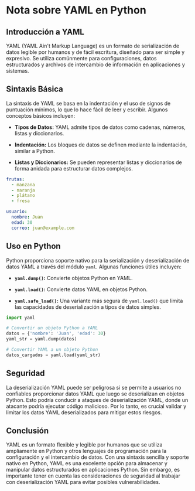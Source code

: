 # Nota sobre YAML en Python

## Introducción a YAML

YAML (YAML Ain't Markup Language) es un formato de serialización de datos legible por humanos y de fácil escritura, diseñado para ser simple y expresivo. Se utiliza comúnmente para configuraciones, datos estructurados y archivos de intercambio de información en aplicaciones y sistemas.

## Sintaxis Básica

La sintaxis de YAML se basa en la indentación y el uso de signos de puntuación mínimos, lo que lo hace fácil de leer y escribir. Algunos conceptos básicos incluyen:

- **Tipos de Datos:** YAML admite tipos de datos como cadenas, números, listas y diccionarios.
  
- **Indentación:** Los bloques de datos se definen mediante la indentación, similar a Python.
  
- **Listas y Diccionarios:** Se pueden representar listas y diccionarios de forma anidada para estructurar datos complejos.

```yaml
frutas:
  - manzana
  - naranja
  - plátano
  - fresa

usuario:
  nombre: Juan
  edad: 30
  correo: juan@example.com
```

## Uso en Python

Python proporciona soporte nativo para la serialización y deserialización de datos YAML a través del módulo `yaml`. Algunas funciones útiles incluyen:

- **`yaml.dump()`:** Convierte objetos Python en YAML.
  
- **`yaml.load()`:** Convierte datos YAML en objetos Python.
  
- **`yaml.safe_load()`:** Una variante más segura de `yaml.load()` que limita las capacidades de deserialización a tipos de datos simples.

```python
import yaml

# Convertir un objeto Python a YAML
datos = {'nombre': 'Juan', 'edad': 30}
yaml_str = yaml.dump(datos)

# Convertir YAML a un objeto Python
datos_cargados = yaml.load(yaml_str)
```

## Seguridad

La deserialización YAML puede ser peligrosa si se permite a usuarios no confiables proporcionar datos YAML que luego se deserializan en objetos Python. Esto podría conducir a ataques de deserialización YAML, donde un atacante podría ejecutar código malicioso. Por lo tanto, es crucial validar y limitar los datos YAML deserializados para mitigar estos riesgos.

## Conclusión

YAML es un formato flexible y legible por humanos que se utiliza ampliamente en Python y otros lenguajes de programación para la configuración y el intercambio de datos. Con una sintaxis sencilla y soporte nativo en Python, YAML es una excelente opción para almacenar y manipular datos estructurados en aplicaciones Python. Sin embargo, es importante tener en cuenta las consideraciones de seguridad al trabajar con deserialización YAML para evitar posibles vulnerabilidades.